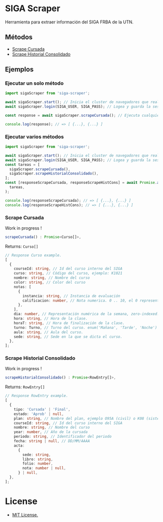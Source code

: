 # SIGA Scraper

Herramienta para extraer información del SIGA FRBA de la UTN.

## Métodos

- [Scrape Cursada](https://github.com/NicoMigueles/siga-scraper#scrape-cursada)
- [Scrape Historial Consolidado](https://github.com/NicoMigueles/siga-scraper#scrape-historial-consolidado)

## Ejemplos

### Ejecutar un solo método

```typescript
import sigaScraper from 'siga-scraper';

await sigaScraper.start(); // Inicia el cluster de navegadores que realizan el scrape.
await sigaScraper.login(SIGA_USER, SIGA_PASS); // Logea y guarda la session en el cluster.

const response = await sigaScraper.scrapeCursada(); // Ejecuta cualquier tarea, en este caso devuelve información de la cursada actual.

console.log(response); // => [ {...}, {...} ]
```

### Ejecutar varios métodos

```typescript
import sigaScraper from 'siga-scraper';

await sigaScraper.start(); // Inicia el cluster de navegadores que realizan el scrape.
await sigaScraper.login(SIGA_USER, SIGA_PASS); // Logea y guarda la session en el cluster.
const tareas = [
  sigaScraper.scrapeCursada(),
  sigaScraper.scrapeHistorialConsolidado(),
];
const [responseScrapeCursada, responseScrapeHistCons] = await Promise.all(
  tareas,
);

console.log(responseScrapeCursada); // => [ {...}, {...} ]
console.log(responseScrapeHistCons); // => [ {...}, {...} ]
```

### Scrape Cursada

Work in progress !

```typescript
scrapeCursada() : Promise<Curso[]>,
```

Returns:
`Curso[]`

```typescript
// Response Curso example.
[
  {
    courseId: string, // Id del curso interno del SIGA
    curso: string, // Código del curso, ejemplo: K1021
    nombre: string, // Nombre del curso
    color: string, // Color del curso
    notas: [
      {
        instancia: string, // Instancia de evaluación
        calificacion: number, // Nota numerica. 0 .. 10, el 0 representa el ausente.
      },
    ],
    dia: number, // Representación numérica de la semana, zero-indexed.
    hora: string, // Hora de la clase.
    horaT: string, // Hora de finalización de la clase.
    turno: Turno, // Turno del curso. enum('Mañana', 'Tarde', 'Noche')
    aula: string, // Aula del curso.
    sede: string, // Sede en la que se dicta el curso.
  },
];
```

### Scrape Historial Consolidado

Work in progress !

```typescript
scrapeHistorialConsolidado() : Promise<RowEntry[]>,
```

Returns:
`RowEntry[]`

```typescript
// Response RowEntry example.
[
  {
    tipo: 'Cursada' | 'Final',
    estado: 'Aprob' | null,
    plan: string, // Nombre del plan, ejemplo O95A (civil) o K08 (sistemas).
    courseId: string, // Id del curso interno del SIGA
    nombre: string, // Nombre del curso
    year: number, // Año de la cursada
    periodo: string, // Identificador del periodo
    fecha: string | null, // DD/MM/AAAA
    acta:
      {
        sede: string,
        libro: string,
        folio: number,
        nota: number | null,
      } | null,
  },
];
```

# License

- [MIT License.](https://github.com/nicomigueles/siga-scraper/blob/master/license)
